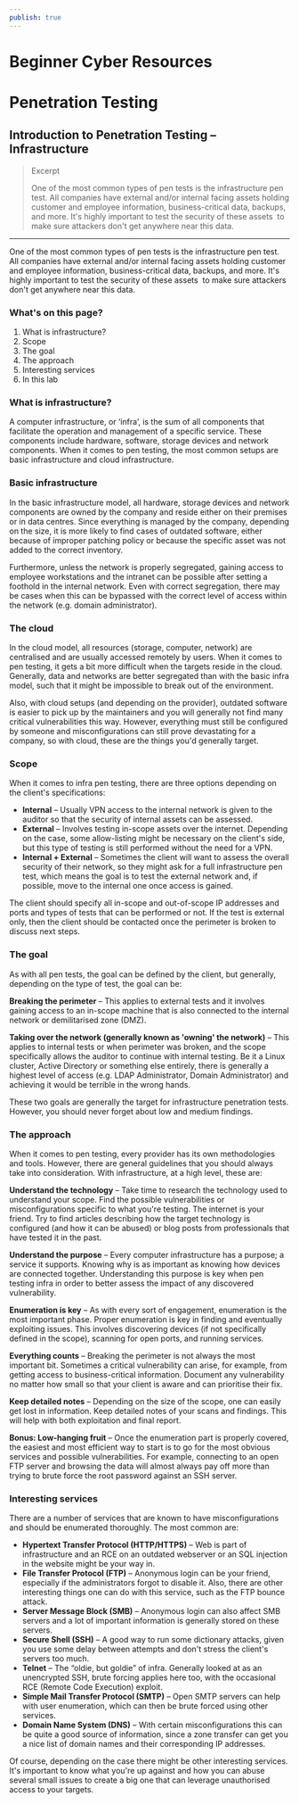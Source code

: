 ```yaml
---
publish: true
---
```

# Beginner Cyber Resources

# Penetration Testing

## Introduction to Penetration Testing – Infrastructure

> Excerpt
> 
> 
> One of the most common types of pen tests is the infrastructure pen test. All companies have external and/or internal facing assets holding customer and employee information, business-critical data, backups, and more. It's highly important to test the security of these assets  to make sure attackers don't get anywhere near this data.
> 

---

One of the most common types of pen tests is the infrastructure pen test. All companies have external and/or internal facing assets holding customer and employee information, business-critical data, backups, and more. It's highly important to test the security of these assets  to make sure attackers don't get anywhere near this data.

### What's on this page?

1. What is infrastructure?
2. Scope
3. The goal
4. The approach
5. Interesting services
6. In this lab

### What is infrastructure?

A computer infrastructure, or ‘infra’, is the sum of all components that facilitate the operation and management of a specific service. These components include hardware, software, storage devices and network components. When it comes to pen testing, the most common setups are basic infrastructure and cloud infrastructure.

### Basic infrastructure

In the basic infrastructure model, all hardware, storage devices and network components are owned by the company and reside either on their premises or in data centres. Since everything is managed by the company, depending on the size, it is more likely to find cases of outdated software, either because of improper patching policy or because the specific asset was not added to the correct inventory.

Furthermore, unless the network is properly segregated, gaining access to employee workstations and the intranet can be possible after setting a foothold in the internal network. Even with correct segregation, there may be cases when this can be bypassed with the correct level of access within the network (e.g. domain administrator).

### The cloud

In the cloud model, all resources (storage, computer, network) are centralised and are usually accessed remotely by users. When it comes to pen testing, it gets a bit more difficult when the targets reside in the cloud. Generally, data and networks are better segregated than with the basic infra model, such that it might be impossible to break out of the environment.

Also, with cloud setups (and depending on the provider), outdated software is easier to pick up by the maintainers and you will generally not find many critical vulnerabilities this way. However, everything must still be configured by someone and misconfigurations can still prove devastating for a company, so with cloud, these are the things you'd generally target.

### Scope

When it comes to infra pen testing, there are three options depending on the client's specifications:

- **Internal** – Usually VPN access to the internal network is given to the auditor so that the security of internal assets can be assessed.
- **External** – Involves testing in-scope assets over the internet. Depending on the case, some allow-listing might be necessary on the client's side, but this type of testing is still performed without the need for a VPN.
- **Internal + External** – Sometimes the client will want to assess the overall security of their network, so they might ask for a full infrastructure pen test, which means the goal is to test the external network and, if possible, move to the internal one once access is gained.

The client should specify all in-scope and out-of-scope IP addresses and ports and types of tests that can be performed or not. If the test is external only, then the client should be contacted once the perimeter is broken to discuss next steps.

### The goal

As with all pen tests, the goal can be defined by the client, but generally, depending on the type of test, the goal can be:

**Breaking the perimeter** – This applies to external tests and it involves gaining access to an in-scope machine that is also connected to the internal network or demilitarised zone (DMZ).

**Taking over the network (generally known as 'owning' the network)** – This applies to internal tests or when perimeter was broken, and the scope specifically allows the auditor to continue with internal testing. Be it a Linux cluster, Active Directory or something else entirely, there is generally a highest level of access (e.g. LDAP Administrator, Domain Administrator) and achieving it would be terrible in the wrong hands.

These two goals are generally the target for infrastructure penetration tests. However, you should never forget about low and medium findings.

### The approach

When it comes to pen testing, every provider has its own methodologies and tools. However, there are general guidelines that you should always take into consideration. With infrastructure, at a high level, these are:

**Understand the technology** – Take time to research the technology used to understand your scope. Find the possible vulnerabilities or misconfigurations specific to what you're testing. The internet is your friend. Try to find articles describing how the target technology is configured (and how it can be abused) or blog posts from professionals that have tested it in the past.

**Understand the purpose** – Every computer infrastructure has a purpose; a service it supports. Knowing why is as important as knowing how devices are connected together. Understanding this purpose is key when pen testing infra in order to better assess the impact of any discovered vulnerability.

**Enumeration is key** – As with every sort of engagement, enumeration is the most important phase. Proper enumeration is key in finding and eventually exploiting issues. This involves discovering devices (if not specifically defined in the scope), scanning for open ports, and running services.

**Everything counts** – Breaking the perimeter is not always the most important bit. Sometimes a critical vulnerability can arise, for example, from getting access to business-critical information. Document any vulnerability no matter how small so that your client is aware and can prioritise their fix.

**Keep detailed notes** – Depending on the size of the scope, one can easily get lost in information. Keep detailed notes of your scans and findings. This will help with both exploitation and final report.

**Bonus: Low-hanging fruit** – Once the enumeration part is properly covered, the easiest and most efficient way to start is to go for the most obvious services and possible vulnerabilities. For example, connecting to an open FTP server and browsing the data will almost always pay off more than trying to brute force the root password against an SSH server.

### Interesting services

There are a number of services that are known to have misconfigurations and should be enumerated thoroughly. The most common are:

- **Hypertext Transfer Protocol (HTTP/HTTPS)** – Web is part of infrastructure and an RCE on an outdated webserver or an SQL injection in the website might be your way in.
- **File Transfer Protocol (FTP)** – Anonymous login can be your friend, especially if the administrators forgot to disable it. Also, there are other interesting things one can do with this service, such as the FTP bounce attack.
- **Server Message Block (SMB)** – Anonymous login can also affect SMB servers and a lot of important information is generally stored on these servers.
- **Secure Shell (SSH)** – A good way to run some dictionary attacks, given you use some delay between attempts and don't stress the client's servers too much.
- **Telnet** – The “oldie, but goldie” of infra. Generally looked at as an unencrypted SSH, brute forcing applies here too, with the occasional RCE (Remote Code Execution) exploit.
- **Simple Mail Transfer Protocol (SMTP)** – Open SMTP servers can help with user enumeration, which can then be brute forced using other services.
- **Domain Name System (DNS)** – With certain misconfigurations this can be quite a good source of information, since a zone transfer can get you a nice list of domain names and their corresponding IP addresses.

Of course, depending on the case there might be other interesting services. It's important to know what you're up against and how you can abuse several small issues to create a big one that can leverage unauthorised access to your targets.